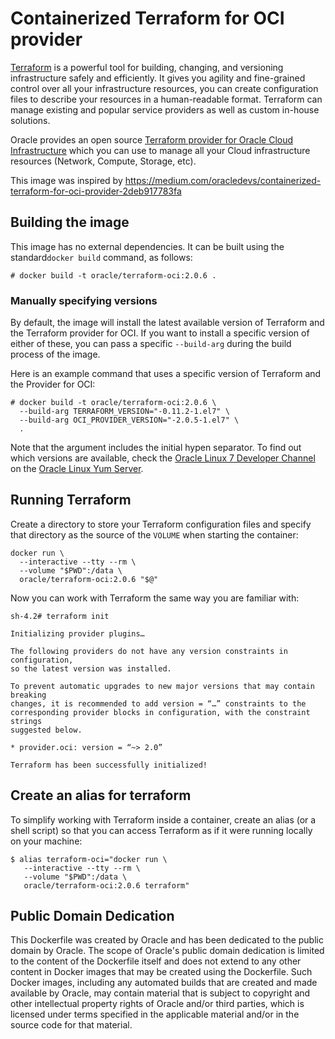 # Containerized Terraform for OCI provider

[Terraform](https://www.terraform.io/) is a powerful tool for building, changing, and versioning infrastructure safely and efficiently. It gives you agility and fine-grained control over all your infrastructure resources, you can create configuration files to describe your resources in a human-readable format. Terraform can manage existing and popular service providers as well as custom in-house solutions. 

Oracle provides an open source [Terraform provider for Oracle Cloud Infrastructure](https://github.com/oracle/terraform-provider-oci) which you can use to manage all your Cloud infrastructure resources (Network, Compute, Storage, etc).

This image was inspired by https://medium.com/oracledevs/containerized-terraform-for-oci-provider-2deb917783fa

## Building the image

This image has no external dependencies. It can be built using the standard`docker build` command, as follows: 

```
# docker build -t oracle/terraform-oci:2.0.6 .
```

### Manually specifying versions

By default, the image will install the latest available version of Terraform and the Terraform provider for OCI. If you want to install a specific version of either of these, you can pass a specific `--build-arg` during the build process of the image.

Here is an example command that uses a specific version of Terraform and the Provider for OCI:

```
# docker build -t oracle/terraform-oci:2.0.6 \
  --build-arg TERRAFORM_VERSION="-0.11.2-1.el7" \
  --build-arg OCI_PROVIDER_VERSION="-2.0.5-1.el7" \
  .
```

Note that the argument includes the initial hypen separator. To find out which versions are available, check the [Oracle Linux 7 Developer Channel](http://yum.oracle.com/repo/OracleLinux/OL7/developer/x86_64/index.html) on the [Oracle Linux Yum Server](http://yum.oracle.com).

## Running Terraform

Create a directory to store your Terraform configuration files and specify that directory as the source of the `VOLUME` when starting the container:

```
docker run \
  --interactive --tty --rm \
  --volume "$PWD":/data \
  oracle/terraform-oci:2.0.6 "$@"
```

Now you can work with Terraform the same way you are familiar with:

```
sh-4.2# terraform init

Initializing provider plugins…

The following providers do not have any version constraints in configuration,
so the latest version was installed.

To prevent automatic upgrades to new major versions that may contain breaking
changes, it is recommended to add version = “…” constraints to the
corresponding provider blocks in configuration, with the constraint strings
suggested below.

* provider.oci: version = “~> 2.0”

Terraform has been successfully initialized!
```
## Create an alias for terraform

To simplify working with Terraform inside a container, create an alias (or a shell script) so that you can access Terraform as if it were running locally on your machine:

```
$ alias terraform-oci="docker run \
   --interactive --tty --rm \
   --volume "$PWD":/data \
   oracle/terraform-oci:2.0.6 terraform"
```
## Public Domain Dedication

This Dockerfile was created by Oracle and has been dedicated to the public domain by Oracle.  The scope of Oracle's public domain dedication is limited to the content of the Dockerfile itself and does not extend to any other content in Docker images that may be created using the Dockerfile. Such Docker images, including any automated builds that are created and made available by Oracle, may contain material that is subject to copyright and other intellectual property rights of Oracle and/or third parties, which is licensed under terms specified in the applicable material and/or in the source code for that material.
